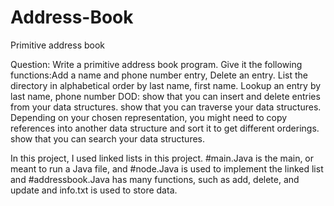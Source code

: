 # Address-Book
Primitive address book

Question: Write a primitive address book program. Give it the following functions:Add a name and phone number entry, Delete an entry. List the directory in alphabetical order by last name, first name. Lookup an entry by last name, phone number DOD: show that you can insert and delete entries from your data structures. show that you can traverse your data structures. Depending on your chosen representation, you might need to copy references into another data structure and sort it to get different orderings. show that you can search your data structures.

In this project, I used linked lists in this project. #main.Java is the main, or meant to run a Java file, and #node.Java is used to implement the linked list and #addressbook.Java has many functions, such as add, delete, and update and info.txt is used to store data.
